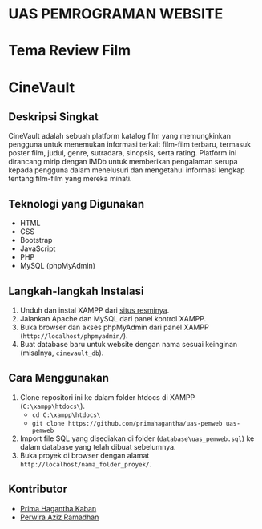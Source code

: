 # UAS PEMROGRAMAN WEBSITE
# Tema Review Film


# CineVault

## Deskripsi Singkat
CineVault adalah sebuah platform katalog film yang memungkinkan pengguna untuk menemukan informasi terkait film-film terbaru, termasuk poster film, judul, genre, sutradara, sinopsis, serta rating. Platform ini dirancang mirip dengan IMDb untuk memberikan pengalaman serupa kepada pengguna dalam menelusuri dan mengetahui informasi lengkap tentang film-film yang mereka minati.

## Teknologi yang Digunakan
- HTML
- CSS
- Bootstrap
- JavaScript
- PHP
- MySQL (phpMyAdmin)

## Langkah-langkah Instalasi
1. Unduh dan instal XAMPP dari [situs resminya](https://www.apachefriends.org/index.html).
2. Jalankan Apache dan MySQL dari panel kontrol XAMPP.
3. Buka browser dan akses phpMyAdmin dari panel XAMPP (`http://localhost/phpmyadmin/`).
4. Buat database baru untuk website dengan nama sesuai keinginan (misalnya, `cinevault_db`).

## Cara Menggunakan
1. Clone repositori ini ke dalam folder htdocs di XAMPP (`C:\xampp\htdocs\`).
   - ```cd C:\xampp\htdocs\```
   - ```git clone https://github.com/primahagantha/uas-pemweb uas-pemweb```
2. Import file SQL yang disediakan di folder (`database\uas_pemweb.sql`) ke dalam database yang telah dibuat sebelumnya.
3. Buka proyek di browser dengan alamat `http://localhost/nama_folder_proyek/`.

## Kontributor
- [Prima Hagantha Kaban](https://github.com/primahagantha/)
- [Perwira Aziz Ramadhan](https://github.com/perwiraazizramadhan)
<!-- - [Nama Anggota Kelompok 3](link_profil_github) -->

